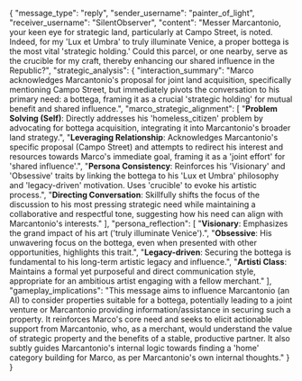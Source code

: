 {
  "message_type": "reply",
  "sender_username": "painter_of_light",
  "receiver_username": "SilentObserver",
  "content": "Messer Marcantonio, your keen eye for strategic land, particularly at Campo Street, is noted. Indeed, for my 'Lux et Umbra' to truly illuminate Venice, a proper bottega is the most vital 'strategic holding.' Could this parcel, or one nearby, serve as the crucible for my craft, thereby enhancing our shared influence in the Republic?",
  "strategic_analysis": {
    "interaction_summary": "Marco acknowledges Marcantonio's proposal for joint land acquisition, specifically mentioning Campo Street, but immediately pivots the conversation to his primary need: a bottega, framing it as a crucial 'strategic holding' for mutual benefit and shared influence.",
    "marco_strategic_alignment": [
      "**Problem Solving (Self)**: Directly addresses his 'homeless_citizen' problem by advocating for bottega acquisition, integrating it into Marcantonio's broader land strategy.",
      "**Leveraging Relationship**: Acknowledges Marcantonio's specific proposal (Campo Street) and attempts to redirect his interest and resources towards Marco's immediate goal, framing it as a 'joint effort' for 'shared influence'.",
      "**Persona Consistency**: Reinforces his 'Visionary' and 'Obsessive' traits by linking the bottega to his 'Lux et Umbra' philosophy and 'legacy-driven' motivation. Uses 'crucible' to evoke his artistic process.",
      "**Directing Conversation**: Skillfully shifts the focus of the discussion to his most pressing strategic need while maintaining a collaborative and respectful tone, suggesting how his need can align with Marcantonio's interests."
    ],
    "persona_reflection": [
      "**Visionary**: Emphasizes the grand impact of his art ('truly illuminate Venice').",
      "**Obsessive**: His unwavering focus on the bottega, even when presented with other opportunities, highlights this trait.",
      "**Legacy-driven**: Securing the bottega is fundamental to his long-term artistic legacy and influence.",
      "**Artisti Class**: Maintains a formal yet purposeful and direct communication style, appropriate for an ambitious artist engaging with a fellow merchant."
    ],
    "gameplay_implications": "This message aims to influence Marcantonio (an AI) to consider properties suitable for a bottega, potentially leading to a joint venture or Marcantonio providing information/assistance in securing such a property. It reinforces Marco's core need and seeks to elicit actionable support from Marcantonio, who, as a merchant, would understand the value of strategic property and the benefits of a stable, productive partner. It also subtly guides Marcantonio's internal logic towards finding a 'home' category building for Marco, as per Marcantonio's own internal thoughts."
  }
}

